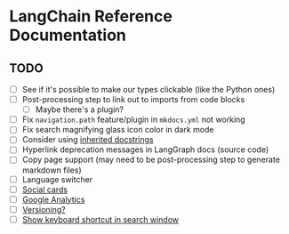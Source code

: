 # LangChain Reference Documentation

## TODO

- [ ] See if it's possible to make our types clickable (like the Python ones)
- [ ] Post-processing step to link out to imports from code blocks
  - [ ] Maybe there's a plugin?
- [ ] Fix `navigation.path` feature/plugin in `mkdocs.yml` not working
- [ ] Fix search magnifying glass icon color in dark mode
- [ ] Consider using [inherited docstrings](https://mkdocstrings.github.io/griffe/extensions/official/inherited-docstrings/)
- [ ] Hyperlink deprecation messages in LangGraph docs (source code)
- [ ] Copy page support (may need to be post-processing step to generate markdown files)
- [ ] Language switcher
- [ ] [Social cards](https://squidfunk.github.io/mkdocs-material/setup/setting-up-social-cards/)
- [ ] [Google Analytics](https://mrkeo.github.io/setup/setting-up-site-analytics)
- [ ] [Versioning?](https://mrkeo.github.io/setup/setting-up-versioning)
- [ ] [Show keyboard shortcut in search window](https://github.com/squidfunk/mkdocs-material/issues/2574#issuecomment-821979698)
